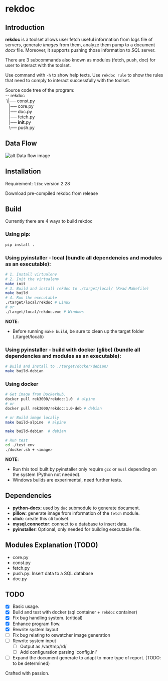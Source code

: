 # rekdoc

## Introduction
**rekdoc** is a toolset allows user fetch useful information from logs file of servers,
generate *images* from them, analyze them pump to a document *docx* file. Moreover, it supports
pushing those information to *SQL* server.

There are 3 subcommands also known as modules (fetch, push, doc) for user to interact with the toolset.

Use command with `-h` to show help texts.
Use `rekdoc rule` to show the rules that need to comply to interact successfully with the toolset.

Source code tree of the program:\
-- rekdoc\
 \\|── const.py\
   |── core.py\
   |── doc.py\
   |── fetch.py\
   |── __init__.py\
   \\── push.py

## Data Flow
![alt Data flow image](./rekdoc.png)

## Installation
Requirement: `libc` version 2.28

Download pre-compiled rekdoc from release
## Build
Currently there are 4 ways to build rekdoc
### Using pip:
```bash
pip install .
```
### Using pyinstaller - local (bundle all dependencies and modules as an executable):
```bash
# 1. Install virtualenv
# 2. Init the virtualenv
make init
# 3. Build and install rekdoc to ./target/local/ (Read Makefile)
make build
# 4. Run the executable 
./target/local/rekdoc # Linux
# or
./target/local/rekdoc.exe # Windows
```
**NOTE**: 
- Before running `make build`, be sure to clean up the target folder (./target/local/)

### Using pyinstaller - build with docker (glibc) (bundle all dependencies and modules as an executable):
```bash
# Build and Install to ./target/docker/debian/
make build-debian 
```

### Using docker 
```bash
# Get image from Dockerhub.
docker pull rek3000/rekdoc:1.0  # alpine
# or
docker pull rek3000/rekdoc:1.0-deb # debian

# or Build image locally
make build-alpine  # alpine

make build-debian  # debian 

# Run test
cd ./test_env
./docker.sh + <image>
```

**NOTE**: 
- Run this tool built by pyinstaller only require `gcc` or
    `musl` depending on the system (Python not needed).
- Windows builds are experimental, need further tests.

## Dependencies
- **python-docx**: used by `doc` submodule to generate document.
- **pillow**: generate image from information of the `fetch` module.
- **click**: create this cli toolset.
- **mysql.connector**: connect to a database to insert data.
- **pyinstaller**: Optional, only needed for building executable file.

## Modules Explanation (TODO)
- core.py
- const.py
- fetch.py
- push.py: Insert data to a SQL database
- doc.py

## TODO
- [x] Basic usage.
- [x] Build and test with docker (sql container + `rekdoc` container)
- [x] Fix bug handling system. (critical)
- [x] Enhance program flow.
- [x] Rewrite system layout
- [ ] Fix bug relating to oswatcher image generation
- [ ] Rewrite system input
    - [ ] Output as /var/tmp/rd/
    - [ ] Add configuration parsing 'config.ini'
- [ ] Expand the document generate to adapt to more type of report. (TODO: to be determined)

Crafted with passion.
